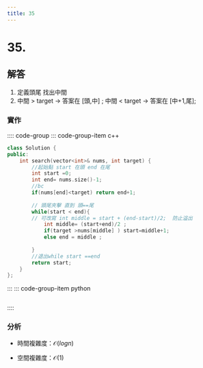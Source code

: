 ```yaml
---
title: 35
---
```


# 35.  
## 解答
1. 定義頭尾 找出中間  
2. 中間 > target -> 答案在 [頭,中] ; 中間 < target -> 答案在 [中+1,尾];
### 實作

:::: code-group
::: code-group-item c++

``` cpp
class Solution {
public:
    int search(vector<int>& nums, int target) {
        //起始點 start 在頭 end 在尾
        int start =0;
        int end= nums.size()-1;
        //bc
        if(nums[end]<target) return end+1;
    
        // 頭尾夾擊 直到 頭==尾
        while(start < end){
        // 可改寫 int middle = start + (end-start)/2;  防止溢出
            int middle= (start+end)/2 ;
            if(target >nums[middle] ) start=middle+1;
            else end = middle ;
                 
        }
        //退出while start ==end
        return start;
    }
};

```

:::
::: code-group-item python

``` python

```
::::

### 分析
- 時間複雜度：$\mathcal{O}(log n)$

- 空間複雜度：$\mathcal{O}(1)$

